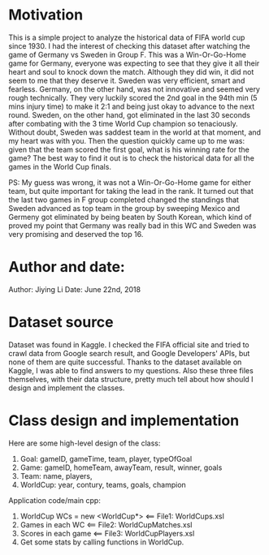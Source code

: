 # Motivation
This is a simple project to analyze the historical data of FIFA world cup since 1930. I had the interest of checking this dataset after watching the game of Germany vs Sweden in Group F. This was a Win-Or-Go-Home game for Germany, everyone was expecting to see that they give it all their heart and soul to knock down the match. Although they did win, it did not seem to me that they deserve it. Sweden was very efficient, smart and fearless. Germany, on the other hand, was not innovative and seemed very rough technically. They very luckily scored the 2nd goal in the 94th min (5 mins injury time) to make it 2:1 and being just okay to advance to the next round. Sweden, on the other hand, got eliminated in the last 30 seconds after combating with the 3 time World Cup champion so tenaciously. Without doubt, Sweden was saddest team in the world at that moment, and my heart was with you. Then the question quickly came up to me was: given that the team scored the first goal, what is his winning rate for the game? The best way to find it out is to check the historical data for all the games in the World Cup finals.

PS: My guess was wrong, it was not a Win-Or-Go-Home game for either team, but quite important for taking the lead in the rank. It turned out that the last two games in F group completed changed the standings that Sweden advanced as top team in the group by sweeping Mexico and Germeny got eliminated by being beaten by South Korean, which kind of proved my point that Germany was really bad in this WC and Sweden was very promising and deserved the top 16.

# Author and date:
Author: Jiying Li
Date: June 22nd, 2018

# Dataset source
Dataset was found in Kaggle. I checked the FIFA official site and tried to crawl data from Google search result, and Google Developers' APIs, but none of them are quite successful. Thanks to the dataset available on Kaggle, I was able to find answers to my questions. Also these three files themselves, with their data structure, pretty much tell about how should I design and implement the classes.

# Class design and implementation
Here are some high-level design of the class:
1. Goal: gameID, gameTime, team, player, typeOfGoal
2. Game: gameID, homeTeam, awayTeam, result, winner, goals
3. Team: name, players, 
4. WorldCup: year, contury, teams, goals, champion

Application code/main cpp:
1. WorldCup WCs = new <WorldCup*> <== File1: WorldCups.xsl
2. Games in each WC <== File2: WorldCupMatches.xsl
3. Scores in each game <== File3: WorldCupPlayers.xsl
4. Get some stats by calling functions in WorldCup.

